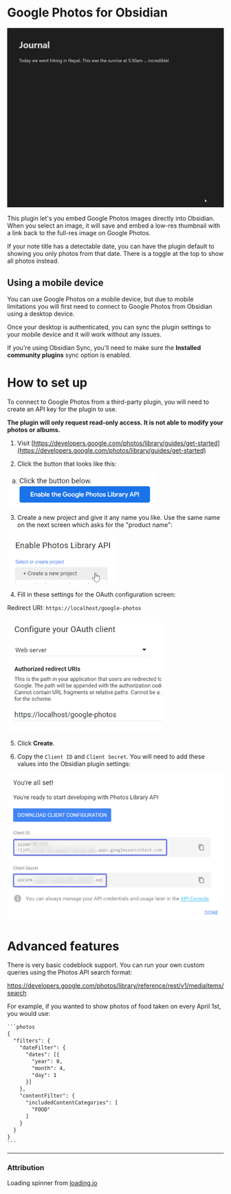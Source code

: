 # Google Photos for Obsidian

![](img/demo.gif)

This plugin let's you embed Google Photos images directly into Obsidian. When you select an image, it will save and embed a low-res thumbnail with a link back to the full-res image on Google Photos.

If your note title has a detectable date, you can have the plugin default to showing you only photos from that date. There is a toggle at the top to show all photos instead.

## Using a mobile device

You can use Google Photos on a mobile device, but due to mobile limitations you will first need to connect to Google Photos from Obsidian using a desktop device.

Once your desktop is authenticated, you can sync the plugin settings to your mobile device and it will work without any issues.

If you're using Obsidian Sync, you'll need to make sure the **Installed community plugins** sync option is enabled.

# How to set up

To connect to Google Photos from a third-party plugin, you will need to create an API key for the plugin to use.

**The plugin will only request read-only access. It is not able to modify your photos or albums.**

1. Visit [https://developers.google.com/photos/library/guides/get-started](https://developers.google.com/photos/library/guides/get-started)


2. Click the button that looks like this:

![](img/setup-enable.png)

3. Create a new project and give it any name you like. 
Use the same name on the next screen which asks for the "product name":

![](img/setup-create-project.png)

4. Fill in these settings for the OAuth configuration screen:

Redirect URI: `https://localhost/google-photos`

![x200](img/setup-oauth.png)

5. Click **Create**.


6. Copy the `Client ID` and `Client Secret`. You will need to add these values into the Obsidian plugin settings:

![](img/setup-client-conf.png)

# Advanced features

There is very basic codeblock support. You can run your own custom queries using the Photos API search format:

https://developers.google.com/photos/library/reference/rest/v1/mediaItems/search

For example, if you wanted to show photos of food taken on every April 1st, you would use:

````
```photos
{
  "filters": {
    "dateFilter": {
      "dates": [{
        "year": 0,
        "month": 4,
        "day": 1
      }]
    },
    "contentFilter": {
      "includedContentCategories": [
        "FOOD"
      ]
    }
  }
}
```
````

---

### Attribution

Loading spinner from [loading.io](https://loading.io/)
